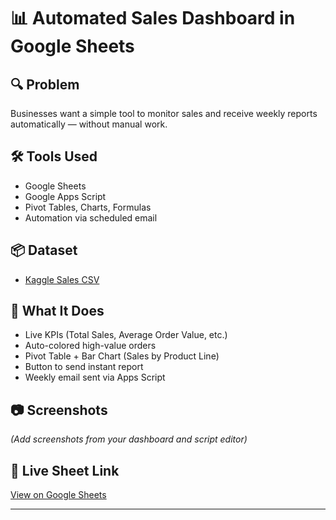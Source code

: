 # 📊 Automated Sales Dashboard in Google Sheets

## 🔍 Problem
Businesses want a simple tool to monitor sales and receive weekly reports automatically — without manual work.

## 🛠️ Tools Used
- Google Sheets
- Google Apps Script
- Pivot Tables, Charts, Formulas
- Automation via scheduled email

## 📦 Dataset
- [Kaggle Sales CSV](https://www.kaggle.com/datasets/kyanyoga/sample-sales-data)

## 🚀 What It Does
- Live KPIs (Total Sales, Average Order Value, etc.)
- Auto-colored high-value orders
- Pivot Table + Bar Chart (Sales by Product Line)
- Button to send instant report
- Weekly email sent via Apps Script

## 📷 Screenshots
*(Add screenshots from your dashboard and script editor)*

## 📎 Live Sheet Link
[View on Google Sheets](https://docs.google.com/spreadsheets/d/1mTjLvfUeCnPcNXxCxZBNDhZgF5N9Izr-g65kiDpsp1o/edit?usp=sharing)

---
